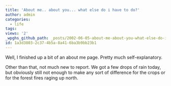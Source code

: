 ```yaml
---
title: 'About me.. about you... what else do i have to do?'
author: admin
categories:
  - life
tags: 
views: '2'
_wpghs_github_path: _posts/2002-06-05-about-me-about-you-what-else-do-i-have-to-do.md
id: 1a3d3803-2c37-4b5a-8a41-6ba3b9bb23b1
---
```

<p>Well, I finished up a bit of an about me page. Pretty much self-explanatory.</p>
<p>Other than that, not much new to report. We got a few drops of rain today, but obviously still not enough to make any sort of difference for the crops or for the forest fires raging up north.</p>

